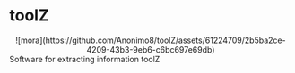 # toolZ
<center>![mora](https://github.com/Anonimo8/toolZ/assets/61224709/2b5ba2ce-4209-43b3-9eb6-c6bc697e69db)</center>
Software for extracting information toolZ

